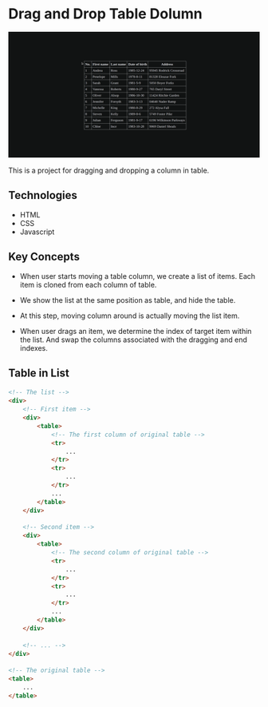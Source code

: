 # Drag and Drop Table Dolumn

![banner](.github/banner.gif)

This is a project for dragging and dropping a column in table.

## Technologies

* HTML
* CSS
* Javascript

## Key Concepts

* When user starts moving a table column, we create a list of items. Each item is cloned from each column of table.

* We show the list at the same position as table, and hide the table.

* At this step, moving column around is actually moving the list item.

* When user drags an item, we determine the index of target item within the list. And swap the columns associated with the dragging and end indexes.

## Table in List

```html
<!-- The list -->
<div>
    <!-- First item -->
    <div>
        <table>
            <!-- The first column of original table -->
            <tr>
                ...
            </tr>
            <tr>
                ...
            </tr>
            ...
        </table>
    </div>

    <!-- Second item -->
    <div>
        <table>
            <!-- The second column of original table -->
            <tr>
                ...
            </tr>
            <tr>
                ...
            </tr>
            ...
        </table>
    </div>

    <!-- ... -->
</div>

<!-- The original table -->
<table>
    ...
</table>
```